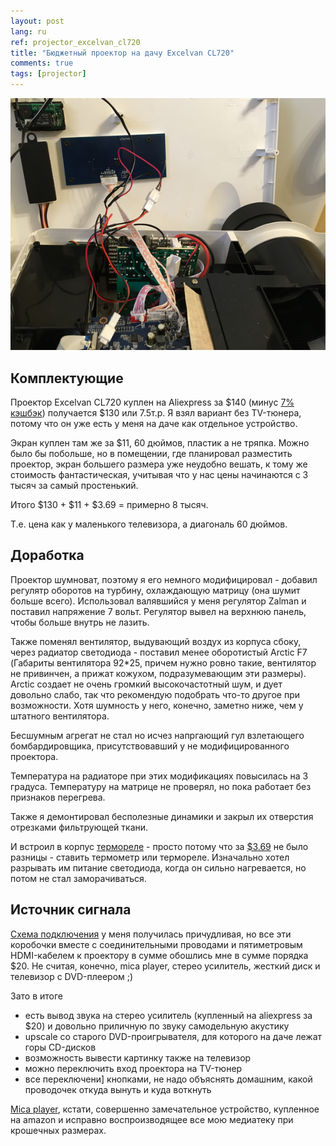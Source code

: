 ```yaml
---
layout: post
lang: ru
ref: projector_excelvan_cl720
title: "Бюджетный проектор на дачу Excelvan CL720"
comments: true
tags: [projector]
---
```


![](/images/excelvan_cl720_00001.png)

## Комплектующие

Проектор Excelvan CL720 куплен на Aliexpress за $140 (минус [7% кэшбэк](http://epngo.bz/cashback_index/tsvom5)) 
получается $130 или 7.5т.р.
Я взял вариант без TV-тюнера, потому что он уже есть у меня на даче как отдельное устройство.

Экран куплен там же за $11, 60 дюймов, пластик а не тряпка. Можно было бы побольше, но в помещении, 
где планировал разместить проектор, экран большего размера уже неудобно вешать, к тому же стоимость 
фантастическая, учитывая что у нас цены начинаются с 3 тысяч за самый простенький.

Итого $130 + $11 + $3.69 = примерно 8 тысяч.

Т.е. цена как у маленького телевизора, а диагональ 60 дюймов.

## Доработка 

Проектор шумноват, поэтому я его немного модифицировал - добавил регулятр оборотов на турбину,
охлаждающую матрицу (она шумит больше всего). Использовал валявшийся у меня регулятор Zalman и
поставил напряжение 7 вольт. Регулятор вывел на верхнюю панель, чтобы больше внутрь не лазить.

Также поменял вентилятор, выдувающий воздух из корпуса сбоку, через радиатор светодиода - поставил менее
оборотистый Arctic F7 (Габариты вентилятора 92*25, причем нужно ровно такие, вентилятор не привинчен, 
а прижат кожухом, подразумевающим эти размеры).
Arctic создает не очень громкий высокочастотный шум, и дует довольно слабо, так что рекомендую подобрать 
что-то другое при возможности. Хотя шумность у него, конечно, заметно ниже, чем у штатного вентилятора.

Бесшумным агрегат не стал но исчез напргающий гул взлетающего бомбардировщика, присутствовавший
у не модифицированного проектора.

Температура на радиаторе при этих модификациях повысилась на 3 градуса. Температуру на матрице не проверял,
но пока работает без признаков перегрева.

Также я демонтировал бесполезные динамики и закрыл их отверстия отрезками фильтрующей ткани.

И встроил в корпус [термореле](/en/projector_thermostat.html) - просто потому что за 
[$3.69](https://www.aliexpress.com/item/Min-Microcomputer-Thermostat-Regulator-DC-12V-20A-Digital-Adjustable-Temperature-Controller-50-110C/32782920781.html)
не было разницы - ставить термометр или термореле.
Изначально хотел разрывать им питание светодиода, когда он сильно нагревается, но потом не стал заморачиваться.

## Источник сигнала

[Схема подключения](https://www.draw.io/#Hmasterandrey%2Fschemas%2Fmaster%2Fprojector.xml) 
у меня получилась причудливая, но все эти коробочки вместе с соединительными проводами и пятиметровым 
HDMI-кабелем к проектору в сумме обошлись мне в сумме порядка $20.
Не считая, конечно, mica player, стерео усилитель, жесткий диск и телевизор с DVD-плеером ;)

Зато в итоге 
* есть вывод звука на стерео усилитель (купленный на aliexpress за $20) и довольно 
приличную по звуку самодельную акустику
* upscale со старого DVD-проигрывателя, для которого на даче лежат горы CD-дисков
* возможность вывести картинку также на телевизор
* можно переключить вход проектора на TV-тюнер
* все переключени] кнопками, не надо объяснять домашним, какой проводочек откуда вынуть и куда воткнуть

[Mica player](https://www.amazon.com/Micca-Full-HD-Portable-Digital-Player/dp/B008NO9RRM/ref=sr_1_1?ie=UTF8&qid=1496475226&sr=8-1&keywords=Mica+player), 
кстати, совершенно замечательное устройство, купленное на amazon и исправно воспроизводящее все мою медиатеку 
при крошечных размерах.
